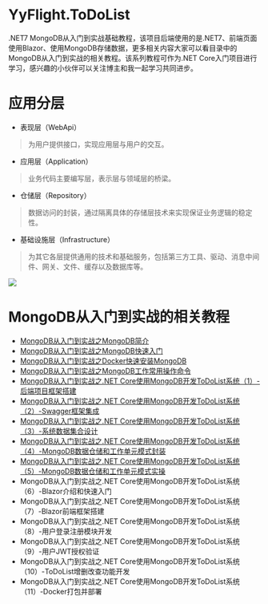 # YyFlight.ToDoList
.NET7 MongoDB从入门到实战基础教程，该项目后端使用的是.NET7、前端页面使用Blazor、使用MongoDB存储数据，更多相关内容大家可以看目录中的MongoDB从入门到实战的相关教程。该系列教程可作为.NET Core入门项目进行学习，感兴趣的小伙伴可以关注博主和我一起学习共同进步。

# 应用分层
- 表现层（WebApi）
> 为用户提供接口，实现应用层与用户的交互。
- 应用层（Application）
> 业务代码主要编写层，表示层与领域层的桥梁。
- 仓储层（Repository）
> 数据访问的封装，通过隔离具体的存储层技术来实现保证业务逻辑的稳定性。
- 基础设施层（Infrastructure）
> 为其它各层提供通用的技术和基础服务，包括第三方工具、驱动、消息中间件、网关、文件、缓存以及数据库等。

![](https://img2023.cnblogs.com/blog/1336199/202302/1336199-20230226231239769-1635069675.png)

# MongoDB从入门到实战的相关教程
- [MongoDB从入门到实战之MongoDB简介](https://www.cnblogs.com/Can-daydayup/p/16797608.html)
- [MongoDB从入门到实战之MongoDB快速入门](https://www.cnblogs.com/Can-daydayup/p/16804415.html)
- [MongoDB从入门到实战之Docker快速安装MongoDB](https://www.cnblogs.com/Can-daydayup/p/16838976.html)
- [MongoDB从入门到实战之MongoDB工作常用操作命令](https://www.cnblogs.com/Can-daydayup/p/16840085.html)
- [MongoDB从入门到实战之.NET Core使用MongoDB开发ToDoList系统（1）-后端项目框架搭建](https://www.cnblogs.com/Can-daydayup/p/17020707.html)
- [MongoDB从入门到实战之.NET Core使用MongoDB开发ToDoList系统（2）-Swagger框架集成](https://www.cnblogs.com/Can-daydayup/p/17020885.html)
- [MongoDB从入门到实战之.NET Core使用MongoDB开发ToDoList系统（3）-系统数据集合设计](https://www.cnblogs.com/Can-daydayup/p/17033785.html)
- [MongoDB从入门到实战之.NET Core使用MongoDB开发ToDoList系统（4）-MongoDB数据仓储和工作单元模式封装](https://www.cnblogs.com/Can-daydayup/p/17157135.html)
- [MongoDB从入门到实战之.NET Core使用MongoDB开发ToDoList系统（5）-MongoDB数据仓储和工作单元模式实操](https://www.cnblogs.com/Can-daydayup/p/17294749.html)
- MongoDB从入门到实战之.NET Core使用MongoDB开发ToDoList系统（6）-Blazor介绍和快速入门
- MongoDB从入门到实战之.NET Core使用MongoDB开发ToDoList系统（7）-Blazor前端框架搭建
- MongoDB从入门到实战之.NET Core使用MongoDB开发ToDoList系统（8）-用户登录注册模块开发
- MongoDB从入门到实战之.NET Core使用MongoDB开发ToDoList系统（9）-用户JWT授权验证
- MongoDB从入门到实战之.NET Core使用MongoDB开发ToDoList系统（10）-ToDoList增删改查功能开发
- MongoDB从入门到实战之.NET Core使用MongoDB开发ToDoList系统（11）-Docker打包并部署
